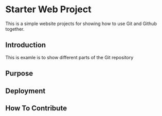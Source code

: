 # Starter Web Project

This is a simple website projects for showing how to use Git and Github together. 

## Introduction

This is examle is to show different parts of the Git repository

## Purpose

## Deployment

## How To Contribute